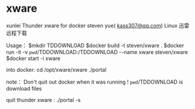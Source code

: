 # xware
xunlei Thunder xware for docker
steven yue( kass307@qq.com)
Linux 迅雷远程下载

Usage：
$mkdir TDDOWNLOAD
$docker build -t steven/xware .
$docker run -it   -v `pwd`/TDDOWNLOAD:/TDDOWNLOAD --name xware steven/xware
$docker start -i xware

into docker:
cd /opt/xware/xware
./portal

note：
Don't quit out docker when it was running !
`pwd`/TDDOWNLOAD is download files

quit thunder xware :
./portal -s


